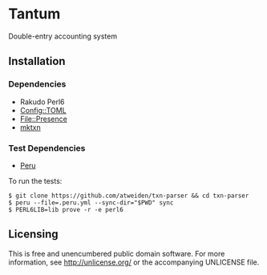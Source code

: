 # Tantum

Double-entry accounting system


## Installation

### Dependencies

- Rakudo Perl6
- [Config::TOML](https://github.com/atweiden/config-toml)
- [File::Presence](https://github.com/atweiden/file-presence)
- [mktxn](https://github.com/atweiden/mktxn)

### Test Dependencies

- [Peru](https://github.com/buildinspace/peru)

To run the tests:

```
$ git clone https://github.com/atweiden/txn-parser && cd txn-parser
$ peru --file=.peru.yml --sync-dir="$PWD" sync
$ PERL6LIB=lib prove -r -e perl6
```


## Licensing

This is free and unencumbered public domain software. For more
information, see http://unlicense.org/ or the accompanying UNLICENSE file.
